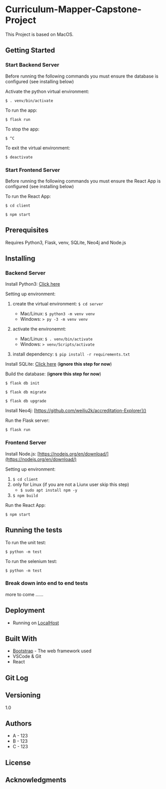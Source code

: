# Curriculum-Mapper-Capstone-Project

This Project is based on MacOS.

## Getting Started

### Start Backend Server

Before running the following commands you must ensure the database is configured (see installing below)

Activate the python virtual environment:

`$ . venv/bin/activate`

To run the app:

`$ flask run`

To stop the app:

`$ ^C`

To exit the virtual environment:

`$ deactivate`

### Start Frontend Server

Before running the following commands you must ensure the React App is configured (see installing below)

To run the React App:

`$ cd client`

`$ npm start`

## Prerequisites

Requires Python3, Flask, venv, SQLite, Neo4j and Node.js

## Installing

### Backend Server

Install Python3: [Click here](https://realpython.com/installing-python/)

Setting up environment:

1. create the virtual environment: `$ cd server`

   * Mac/Linux: `$ python3 -m venv venv`
   * Windows: `> py -3 -m venv venv`
2. activate the environemnt:

   * Mac/Linux: `$ . venv/bin/activate`
   * Windows: `> venv/Scripts/activate`
3. install dependency:
   `$ pip install -r requirements.txt `

Install SQLite: [Click here](https://www.servermania.com/kb/articles/install-sqlite/ "sqlite") (**ignore this step for now**)

Build the database: (**ignore this step for now**)

`$ flask db init`

`$ flask db migrate`

`$ flask db upgrade`

Install Neo4j: [https://github.com/weiliu2k/accreditation-Explorer]()

 Run the Flask server:

`$ flask run`

### Frontend Server

Install Node.js: [https://nodejs.org/en/download/](https://nodejs.org/en/download/)

Setting up environment:

1. `$ cd client`
2. only for Linux (if you are not a Liunx user skip this step)
   * `$ sudo apt install npm -y`
3. `$ npm build`

Run the React App:

`$ npm start`

## Running the tests

To run the unit test:

`$ python -m test`

To run the selenium test:

`$ python -m test`

### Break down into end to end tests

more to come ......

## Deployment

* Running on [LocalHost](https://en.wikipedia.org/wiki/Localhost#:~:text=In%20computer%20networking%2C%20localhost%20is,any%20local%20network%20interface%20hardware.)

## Built With

* [Bootstrap](https://getbootstrap.com/docs/5.1/getting-started/introduction/) - The web framework used
* VSCode & Git
* React

## Git Log

## Versioning

1.0

## Authors

* A - 123
* B - 123
* C - 123

## License

## Acknowledgments
